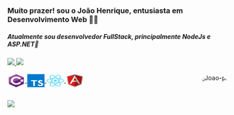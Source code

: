 
 
  <div align="left">
  <h3>Muito prazer! sou o João Henrique, entusiasta em Desenvolvimento Web 👩‍💻</h3>
  <h5>Atualmente sou desenvolvedor FullStack, principalmente NodeJs e ASP.NET🚀 </h5>
  <a href="https://github.com/Flami22">
  <img height="180em" src="https://github-readme-stats.vercel.app/api?username=Flami22&show_icons=true&theme=dracula&include_all_commits=true&count_private=true"/>
  <img height="180em" src="https://github-readme-stats.vercel.app/api/top-langs/?username=Flami22&layout=compact&langs_count=7&theme=dracula"/>
</div>
<div style="display: inline_block"><br>
  <img align="center" alt="Joao-C#" height="30" width="40" src="https://github.com/devicons/devicon/blob/master/icons/csharp/csharp-original.svg">
  <img align="center" alt="Joao-Ts" height="30" width="40" src="https://raw.githubusercontent.com/devicons/devicon/master/icons/typescript/typescript-plain.svg">
  <img align="center" alt="Joao-React" height="30" width="40" src="https://raw.githubusercontent.com/devicons/devicon/master/icons/react/react-original.svg">
  <img align="center" alt="Joao-Angular" height="30" width="40" src="https://github.com/devicons/devicon/blob/master/icons/angularjs/angularjs-original.svg">
  <img align="right" alt="Joao-pic" height="150" style="border-radius:50px;" src="https://raw.githubusercontent.com/MicaelliMedeiros/micaellimedeiros/master/image/computer-illustration.png">
</div>
  
  ##
 
<div> 
  <a href="linkedin.com/in/joão-henrique-pereira-rodrigues-44b18a15b/" target="_blank"><img src="https://img.shields.io/badge/-LinkedIn-%230077B5?style=for-the-badge&logo=linkedin&logoColor=white" target="_blank"></a>
 
</div>
